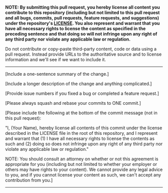 **NOTE: By submitting this pull request, you hereby license all content you
contribute to this repository (including but not limited to this pull request
and all bugs, commits, pull requests, feature requests, and suggestions) under
the repository's
[LICENSE](https://github.com/holvonix-open/deliveryman/blob/master/LICENSE). You
also represent and warrant that you have all necessary rights to license the
content as specified in the preceding sentence and that doing so will not
infringe upon any right of any third party nor violate any applicable law or
regulation.**

Do not contribute or copy-paste third-party content, code or data using a pull
request. Instead provide URLs to the authoritative source and to license
information and we'll see if we want to include it.

---

[Include a one-sentence summary of the change.]

[Include a longer description of the change and anything complicated.]

[Provide issue numbers if you fixed a bug or completed a feature request.]

[Please always squash and rebase your commits to ONE commit.]

[Please include the following at the bottom of the commit message (not in this
pull request):

"I, (Your Name), hereby license all contents of this commit under the license
described in the LICENSE file in the root of this repository, and I represent
and warrant that (1) I have all necessary rights to license the contents as such
and (2) doing so does not infringe upon any right of any third party nor violate
any applicable law or regulation."

NOTE: You should consult an attorney on whether or not this agreement is
appropriate for you (including but not limited to whether your employer or
others may have rights to your content). We cannot provide any legal advice to
you, and if you cannot license your content as such, we can't accept any
contribution from you.]

---
